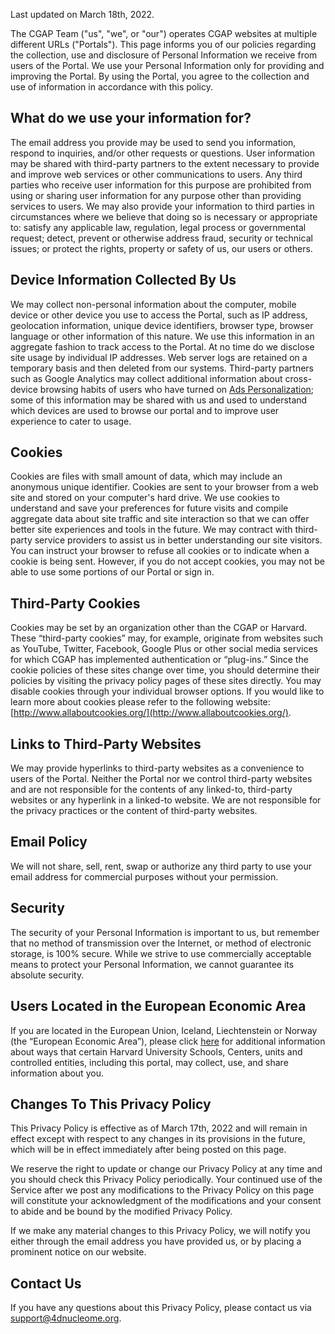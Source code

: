 
Last updated on March 18th, 2022.

The CGAP Team ("us", "we", or "our") operates CGAP websites at multiple different URLs ("Portals"). This page informs you of our policies regarding the collection, use and disclosure of
Personal Information we receive from users of the Portal. We use your Personal Information only for providing and improving the Portal. By using the Portal, you
agree to the collection and use of information in accordance with this policy.

## What do we use your information for?

The email address you provide may be used to send you information, respond to inquiries, and/or other requests or questions.
User information may be shared with third-party partners to the extent necessary to provide and improve web services or other communications to users. Any third parties who receive user information for this purpose are prohibited from using or sharing user information for any purpose other than providing services to users.
We may also provide your information to third parties in circumstances where we believe that doing so is necessary or appropriate to: satisfy any applicable law, regulation, legal process or governmental request; detect, prevent or otherwise address fraud, security or technical issues; or protect the rights, property or safety of us, our users or others.

## Device Information Collected By Us

We may collect non-personal information about the computer, mobile device or other device you use to access the Portal, such as IP address, geolocation information, unique device identifiers, browser type, browser language or other information of this nature. We use this information in an aggregate fashion to track access to the Portal. At no time do we disclose site usage by individual IP addresses. Web server logs are retained on a temporary basis and then deleted from our systems. Third-party partners such as Google Analytics may collect additional information about cross-device browsing habits of users who have turned on [Ads Personalization](https://support.google.com/ads/answer/2662856); some of this information may be shared with us and used to understand which devices are used to browse our portal and to improve user experience to cater to usage.

## Cookies

Cookies are files with small amount of data, which may include an anonymous unique identifier. Cookies are sent to your browser from a web site and stored on your computer's hard drive. We use cookies to understand and save your preferences for future visits and compile aggregate data about site traffic and site interaction so that we can offer better site experiences and tools in the future. We may contract with third-party service providers to assist us in better understanding our site visitors. You can instruct your browser to refuse all cookies or to indicate when a cookie is being sent. However, if you do not accept cookies, you may not be able to use some portions of our Portal or sign in.

## Third-Party Cookies

Cookies may be set by an organization other than the CGAP or Harvard. These “third-party cookies” may, for example, originate from websites such as YouTube, Twitter, Facebook, Google Plus or other social media services for which CGAP has implemented authentication or “plug-ins.” Since the cookie policies of these sites change over time, you should determine their policies by visiting the privacy policy pages of these sites directly.
You may disable cookies through your individual browser options. If you would like to learn more about cookies please refer to the following website: [http://www.allaboutcookies.org/](http://www.allaboutcookies.org/).

## Links to Third-Party Websites

We may provide hyperlinks to third-party websites as a convenience to users of the Portal. Neither the Portal nor we control third-party websites and are not responsible for the contents of any linked-to, third-party websites or any hyperlink in a linked-to website. We are not responsible for the privacy practices or the content of third-party websites.

## Email Policy

We will not share, sell, rent, swap or authorize any third party to use your email address for commercial purposes without your permission.

## Security

The security of your Personal Information is important to us, but remember that no method of
transmission over the Internet, or method of electronic storage, is 100% secure. While we strive to
use commercially acceptable means to protect your Personal Information, we cannot guarantee its
absolute security.

## Users Located in the European Economic Area

If you are located in the European Union, Iceland, Liechtenstein or Norway (the “European Economic Area”), 
please click [here](https://gdpr.harvard.edu/eeaprivacydisclosures) for additional information about ways that certain Harvard University Schools, Centers, units 
and controlled entities, including this portal, may collect, use, and share information about you.

## Changes To This Privacy Policy

This Privacy Policy is effective as of March 17th, 2022 and will remain in effect except with respect to any
changes in its provisions in the future, which will be in effect immediately after being posted on this
page.

We reserve the right to update or change our Privacy Policy at any time and you should check this
Privacy Policy periodically. Your continued use of the Service after we post any modifications to the
Privacy Policy on this page will constitute your acknowledgment of the modifications and your
consent to abide and be bound by the modified Privacy Policy.

If we make any material changes to this Privacy Policy, we will notify you either through the email
address you have provided us, or by placing a prominent notice on our website.

## Contact Us

If you have any questions about this Privacy Policy, please contact us via [support@4dnucleome.org](mailto:support@4dnucleome.org).